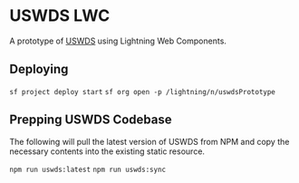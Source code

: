 # USWDS LWC

A prototype of [USWDS](https://designsystem.digital.gov/) using Lightning Web Components.

## Deploying

`sf project deploy start`
`sf org open -p /lightning/n/uswdsPrototype`

## Prepping USWDS Codebase

The following will pull the latest version of USWDS from NPM and copy the necessary contents into the existing static resource.

`npm run uswds:latest`
`npm run uswds:sync`
